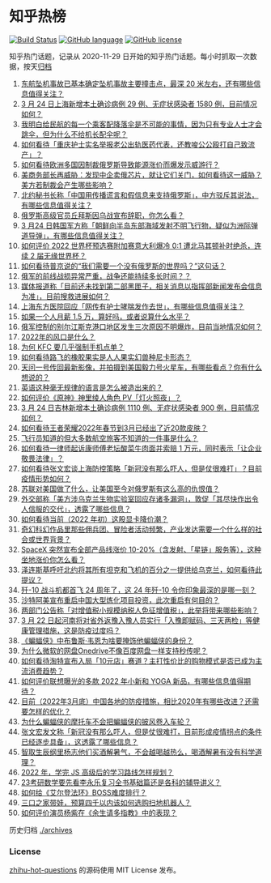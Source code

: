 # 知乎热榜
[![Build Status](https://github.com/ToWeLong/zhihu-hot-questions/workflows/CI/badge.svg)](https://github.com/ToWeLong/zhihu-hot-questions/actions)
[![GitHub language](https://img.shields.io/badge/language-golang-orange.svg)](https://golang.org/)
[![GitHub license](https://img.shields.io/github/license/ToWeLong/zhihu-hot-questions)](https://github.com/ToWeLong/zhihu-hot-questions/blob/main/LICENSE)

知乎热门话题，记录从 2020-11-29 日开始的知乎热门话题。每小时抓取一次数据，按天[归档](./archives)

<!-- BEGIN -->

1. [东航坠机事故已基本确定坠机事故主要撞击点，最深 20 米左右，还有哪些信息值得关注？](https://www.zhihu.com/question/523860002)
1. [3 月 24 日上海新增本土确诊病例 29 例、无症状感染者 1580 例，目前情况如何？](https://www.zhihu.com/question/523966879)
1. [我明白给民航的每一个乘客配降落伞是不可能的事情，因为只有专业人士才会跳伞，但为什么不给机长配伞呢？](https://www.zhihu.com/question/523492533)
1. [如何看待「重庆护士实名举报老公出轨医药代表，还教唆公公殴打自己致流产」？](https://www.zhihu.com/question/523860707)
1. [如何看待欧洲多国因制裁俄罗斯导致能源涨价而爆发示威游行？](https://www.zhihu.com/question/523524242)
1. [美商务部长再威胁：发现中企卖俄芯片，就让它们关门，如何看待这一威胁？美方若制裁会产生哪些影响？](https://www.zhihu.com/question/523805598)
1. [北约秘书长称「中国用传播谎言和假信息来支持俄罗斯」，中方驳斥其说法，有哪些信息值得关注？](https://www.zhihu.com/question/523849751)
1. [俄罗斯高级官员丘拜斯因乌战宣布辞职，你怎么看？](https://www.zhihu.com/question/523766516)
1. [3 月24 日韩国军方称「朝鲜向半岛东部海域发射不明飞行物，疑似为洲际弹道导弹」，有哪些信息值得关注？](https://www.zhihu.com/question/523820339)
1. [如何评价 2022 世界杯预选赛附加赛意大利爆冷 0:1 遭北马其顿补时绝杀，连续 2 届无缘世界杯？](https://www.zhihu.com/question/523963712)
1. [如何看待普京说的“我们需要一个没有俄罗斯的世界吗？”这句话？](https://www.zhihu.com/question/519340731)
1. [俄军的前线战损异常严重，战争还能持续多长时间？？](https://www.zhihu.com/question/519002946)
1. [媒体报道称「目前还未找到第二部黑匣子，相关消息以指挥部新闻发布会信息为准」，目前搜救进展如何？](https://www.zhihu.com/question/523986949)
1. [上海东方医院回应「网传有护士哮喘发作去世」，有哪些信息值得关注？](https://www.zhihu.com/question/523983268)
1. [如果一个人月薪 1.5 万，算好吗，或者说算什么水平？](https://www.zhihu.com/question/522073404)
1. [俄军控制的别尔江斯克港口地区发生三次原因不明爆炸，目前当地情况如何？](https://www.zhihu.com/question/523822936)
1. [2022年的风口是什么？](https://www.zhihu.com/question/511953598)
1. [为何 KFC 要几乎强制手机点单？](https://www.zhihu.com/question/337011684)
1. [如何看待路飞的橡胶果实是人人果实幻兽种尼卡形态？](https://www.zhihu.com/question/523511890)
1. [天问一号传回最新影像，并拍摄到美国毅力号火星车，有哪些看点？你有什么想说的？](https://www.zhihu.com/question/523805850)
1. [英语这种毫无规律的语言是怎么被造出来的？](https://www.zhihu.com/question/523005869)
1. [如何评价《原神》神里绫人角色 PV「灯火照夜」？](https://www.zhihu.com/question/523868402)
1. [3 月 24 日吉林新增本土确诊病例 1110 例、无症状感染者 900 例，目前情况如何？](https://www.zhihu.com/question/523971290)
1. [如何看待王者荣耀2022年春节到3月已经出了近20款皮肤？](https://www.zhihu.com/question/521295308)
1. [飞行员知道的但大多数航空旅客不知道的一件事是什么？](https://www.zhihu.com/question/421317686)
1. [如何看待一律师起诉康师傅老坛酸菜牛肉面并索赔 1 万元，同时表示「让企业敬畏法律」？](https://www.zhihu.com/question/523869842)
1. [如何看待张文宏谈上海防控策略「新冠没有那么吓人，但是仗很难打」？目前疫情形势如何？](https://www.zhihu.com/question/523782223)
1. [苏联对美国做了什么，让美国至今对俄罗斯有这么高的仇恨值？](https://www.zhihu.com/question/62893418)
1. [外交部称「美方涉乌克兰生物实验室回应存诸多漏洞」，敦促「其尽快作出令人信服的交代」，透露了哪些信息？](https://www.zhihu.com/question/523845559)
1. [如何看待当前（2022 年初）这股显卡降价潮？](https://www.zhihu.com/question/523595041)
1. [奇幻科幻作品里那些佣兵团、冒险者活动频繁，产业发达需要一个什么样的社会或世界背景？](https://www.zhihu.com/question/399114275)
1. [SpaceX 突然宣布全部产品线涨价 10-20%（含发射、「星链」服务等），这种坐地涨价你怎么看？](https://www.zhihu.com/question/523770998)
1. [泽连斯基呼吁北约将其所有坦克和飞机的百分之一提供给乌克兰，如何看待此提议？](https://www.zhihu.com/question/523881401)
1. [歼-10 战斗机都首飞 24 周年了，这 24 年歼-10 令你印象最深的是哪一刻？](https://www.zhihu.com/question/523590141)
1. [沙特阿美宣布重启中国大型炼化项目投资，此次重启有何目的？](https://www.zhihu.com/question/521516908)
1. [两部门公告称「对增值税小规模纳税人免征增值税」，此举将带来哪些影响？](https://www.zhihu.com/question/523849294)
1. [3 月 22 日起河南将对省外返豫入豫人员实行「入豫即赋码、三天两检」等健康管理措施，这是防疫过度吗？](https://www.zhihu.com/question/523378677)
1. [《蝙蝠侠》中布鲁斯·韦恩为啥要掩饰他蝙蝠侠的身份？](https://www.zhihu.com/question/468987493)
1. [为什么微软的网盘Onedrive不像百度网盘一样支持秒传呢？](https://www.zhihu.com/question/516252714)
1. [如何看待淘特宣布入局「10元店」赛道？主打性价比的购物模式是否已成为主流消费趋势？](https://www.zhihu.com/question/523677126)
1. [如何评价联想曝光的多款 2022 年小新和 YOGA 新品，有哪些信息值得期待？](https://www.zhihu.com/question/523672331)
1. [目前（2022年3月底）中国各地的防疫措施，相比2020年有哪些改进？还需要怎样的优化？](https://www.zhihu.com/question/523782066)
1. [为什么蝙蝠侠的摩托车不会把蝙蝠侠的披风卷入车轮？](https://www.zhihu.com/question/20483353)
1. [张文宏发文称「新冠没有那么吓人，但是仗很难打，目前形成疫情拐点的条件已经逐步具备」，这透露了哪些信息？](https://www.zhihu.com/question/523788581)
1. [智取生辰纲里杨志他们买酒解暑气，不会越喝越热么，喝酒解暑有没有科学道理？](https://www.zhihu.com/question/20266084)
1. [2022 年，学完 JS 高级后的学习路线怎样规划？](https://www.zhihu.com/question/522573129)
1. [23考研数学要先看李永乐复习全书基础篇还是各科的辅导讲义？](https://www.zhihu.com/question/523738663)
1. [如何给《艾尔登法环》BOSS难度排行？](https://www.zhihu.com/question/521640836)
1. [三口之家带娃，预算四千以内该如何选购扫地机器人？](https://www.zhihu.com/question/523829363)
1. [如何评价演员杨紫在《余生请多指教》中的表现？](https://www.zhihu.com/question/522108801)

<!-- END -->

历史归档 [./archives](./archives)


### License
[zhihu-hot-questions](https://github.com/towelong/zhihu-hot-questions) 的源码使用 MIT License 发布。